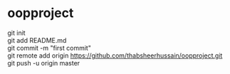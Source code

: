 # oopproject
git init<br>
git add README.md<br>
git commit -m "first commit"<br>
git remote add origin https://github.com/thabsheerhussain/oopproject.git<br>
git push -u origin master<br>
